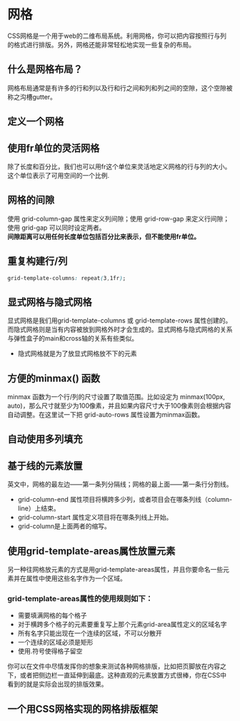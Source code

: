 # 网格  
CSS网格是一个用于web的二维布局系统。利用网格，你可以把内容按照行与列的格式进行排版。另外，网格还能非常轻松地实现一些复杂的布局。
## 什么是网格布局？  
网格布局通常是有许多的行和列以及行和行之间和列和列之间的空隙，这个空隙被称之沟槽gutter。  
## 定义一个网格
## 使用fr单位的灵活网格  
除了长度和百分比，我们也可以用fr这个单位来灵活地定义网格的行与列的大小。这个单位表示了可用空间的一个比例.  
## 网格的间隙
使用 grid-column-gap 属性来定义列间隙；使用 grid-row-gap  来定义行间隙；使用 grid-gap 可以同时设定两者。  
**间隙距离可以用任何长度单位包括百分比来表示，但不能使用fr单位。**
## 重复构建行/列
```css
grid-template-columns: repeat(3,1fr);
```
## 显式网格与隐式网格  
显式网格是我们用grid-template-columns 或 grid-template-rows 属性创建的。而隐式网格则是当有内容被放到网格外时才会生成的。显式网格与隐式网格的关系与弹性盒子的main和cross轴的关系有些类似。
- 隐式网格就是为了放显式网格放不下的元素  
## 方便的minmax() 函数  
minmax 函数为一个行/列的尺寸设置了取值范围。比如设定为 minmax(100px, auto)，那么尺寸就至少为100像素，并且如果内容尺寸大于100像素则会根据内容自动调整。在这里试一下把 grid-auto-rows 属性设置为minmax函数。
## 自动使用多列填充
## 基于线的元素放置  
英文中，网格的最左边——第一条列分隔线；网格的最上面——第一条行分割线。
- grid-column-end 属性项目将横跨多少列，或者项目会在哪条列线（column-line）上结束。
- grid-column-start 属性定义项目将在哪条列线上开始。
- grid-column是上面两者的缩写。
## 使用grid-template-areas属性放置元素  
另一种往网格放元素的方式是用grid-template-areas属性，并且你要命名一些元素并在属性中使用这些名字作为一个区域。
### grid-template-areas属性的使用规则如下：  
- 需要填满网格的每个格子
- 对于横跨多个格子的元素要重复写上那个元素grid-area属性定义的区域名字
- 所有名字只能出现在一个连续的区域，不可以分散开
- 一个连续的区域必须是矩形
- 使用.符号使得格子留空
  
你可以在文件中尽情发挥你的想象来测试各种网格排版，比如把页脚放在内容之下，或者把侧边栏一直延伸到最底。这种直观的元素放置方式很棒，你在CSS中看到的就是实际会出现的排版效果。
## 一个用CSS网格实现的网格排版框架
